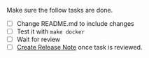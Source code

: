 Make sure the follow tasks are done.

 - [ ] Change README.md to include changes
 - [ ] Test it with `make docker`
 - [ ] Wait for review
 - [ ] [Create Release Note](https://opszero.typeform.com/to/JMnLYH) once task is reviewed.
